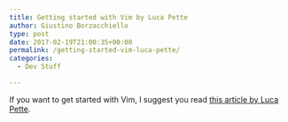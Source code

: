 ```yaml
---
title: Getting started with Vim by Luca Pette
author: Giustino Borzacchiello
type: post
date: 2017-02-19T21:00:35+00:00
permalink: /getting-started-vim-luca-pette/
categories:
  - Dev Stuff

---
```

If you want to get started with Vim, I suggest you read [this article by Luca Pette][1].

 [1]: http://lucapette.me/getting-started-with-vim
